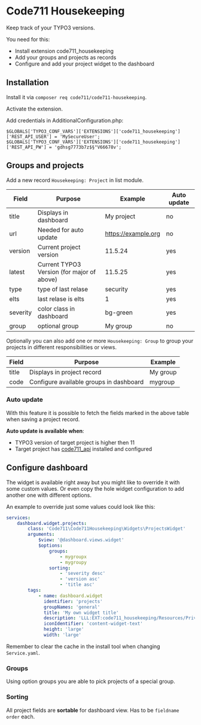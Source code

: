 # Code711 Housekeeping

Keep track of your TYPO3 versions.

You need for this:

* Install extension code711_housekeeping
* Add your groups and projects as records
* Configure and add your project widget to the dashboard

## Installation

Install it via `composer req code711/code711-housekeeping`.

Activate the extension.

Add credentials in AdditionalConfiguration.php:
````
$GLOBALS['TYPO3_CONF_VARS']['EXTENSIONS']['code711_housekeeping']['REST_API_USER'] = 'MySecureUser';
$GLOBALS['TYPO3_CONF_VARS']['EXTENSIONS']['code711_housekeeping']['REST_API_PW'] = 'gdhsg7773b7z$§"V66678v';
````

## Groups and projects

Add a new record `Housekeeping: Project` in list module.

|  Field | Purpose                                    | Example             | Auto update |
|---|--------------------------------------------|---------------------|-------------|
|  title | Displays in dashboard                      | My project          | no          |
| url  | Needed for auto update                     | https://example.org | no          |
| version  | Current project version                    | 11.5.24             | yes         |
| latest | Current TYPO3 Version (for major of above) | 11.5.25             | yes         |
| type | type of last relase                        | security            | yes         |
| elts | last relase is elts                        | 1                   | yes         |
| severity | color class in dashboard                   | bg-green            | yes  |
| group | optional group                             | My group        | no |

Optionally you can also add one or more `Housekeeping: Group` to group your projects in different responsibilities or views.

| Field | Purpose                                 | Example  |
|-------|-----------------------------------------|----------|
| title | Displays in project record              | My group |
| code  | Configure available groups in dashboard | mygroup  |

### Auto update

With this feature it is possible to fetch the fields marked in the above table when saving a project record.

**Auto update is available when**:
* TYPO3 version of target project is higher then 11
* Target project has [code711_api](https://packagist.org/packages/code711/code711-api) installed and configured

## Configure dashboard

The widget is available right away but you might like to override it with some custom values.
Or even copy the hole widget configuration to add another one with different options.

An example to override just some values could look like this:

````yml
services:
    dashboard.widget.projects:
        class: 'Code711\Code711Housekeeping\Widgets\ProjectsWidget'
        arguments:
            $view: '@dashboard.views.widget'
            $options:
                groups:
                    - mygroupx
                    - mygroupy
                sorting:
                    - 'severity desc'
                    - 'version asc'
                    - 'title asc'
        tags:
            - name: dashboard.widget
              identifier: 'projects'
              groupNames: 'general'
              title: 'My own widget title'
              description: 'LLL:EXT:code711_housekeeping/Resources/Private/Language/locallang.xlf:widgets.projects.description'
              iconIdentifier: 'content-widget-text'
              height: 'large'
              width: 'large'
````
Remember to clear the cache in the install tool when changing `Service.yaml`.

### Groups
Using option groups you are able to pick projects of a special group.

### Sorting
All project fields are **sortable** for dashboard view. Has to be `fieldname order` each.
